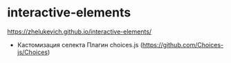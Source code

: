 # interactive-elements
https://zhelukevich.github.io/interactive-elements/

- Кастомизация селекта
Плагин choices.js (https://github.com/Choices-js/Choices)

